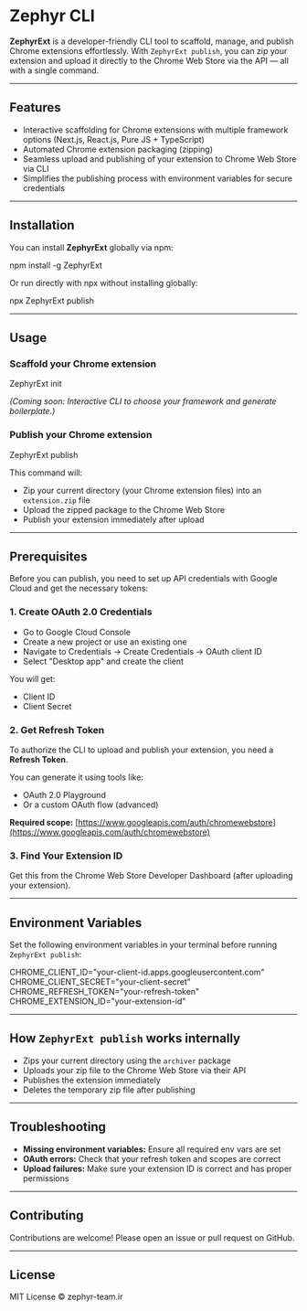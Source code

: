 # Zephyr CLI

**ZephyrExt** is a developer-friendly CLI tool to scaffold, manage, and publish Chrome extensions effortlessly. With `ZephyrExt publish`, you can zip your extension and upload it directly to the Chrome Web Store via the API — all with a single command.

---

## Features

- Interactive scaffolding for Chrome extensions with multiple framework options (Next.js, React.js, Pure JS + TypeScript)
- Automated Chrome extension packaging (zipping)
- Seamless upload and publishing of your extension to Chrome Web Store via CLI
- Simplifies the publishing process with environment variables for secure credentials

---

## Installation

You can install **ZephyrExt** globally via npm:

npm install -g ZephyrExt

Or run directly with npx without installing globally:

npx ZephyrExt publish

---

## Usage

### Scaffold your Chrome extension

ZephyrExt init

_(Coming soon: Interactive CLI to choose your framework and generate boilerplate.)_

### Publish your Chrome extension

ZephyrExt publish

This command will:

- Zip your current directory (your Chrome extension files) into an `extension.zip` file
- Upload the zipped package to the Chrome Web Store
- Publish your extension immediately after upload

---

## Prerequisites

Before you can publish, you need to set up API credentials with Google Cloud and get the necessary tokens:

### 1. Create OAuth 2.0 Credentials

- Go to Google Cloud Console
- Create a new project or use an existing one
- Navigate to Credentials → Create Credentials → OAuth client ID
- Select "Desktop app" and create the client

You will get:

- Client ID
- Client Secret

### 2. Get Refresh Token

To authorize the CLI to upload and publish your extension, you need a **Refresh Token**.

You can generate it using tools like:

- OAuth 2.0 Playground
- Or a custom OAuth flow (advanced)

**Required scope:**
[https://www.googleapis.com/auth/chromewebstore](https://www.googleapis.com/auth/chromewebstore)

### 3. Find Your Extension ID

Get this from the Chrome Web Store Developer Dashboard (after uploading your extension).

---

## Environment Variables

Set the following environment variables in your terminal before running `ZephyrExt publish`:

CHROME_CLIENT_ID="your-client-id.apps.googleusercontent.com"
CHROME_CLIENT_SECRET="your-client-secret"
CHROME_REFRESH_TOKEN="your-refresh-token"
CHROME_EXTENSION_ID="your-extension-id"

---

## How `ZephyrExt publish` works internally

- Zips your current directory using the `archiver` package
- Uploads your zip file to the Chrome Web Store via their API
- Publishes the extension immediately
- Deletes the temporary zip file after publishing

---

## Troubleshooting

- **Missing environment variables:** Ensure all required env vars are set
- **OAuth errors:** Check that your refresh token and scopes are correct
- **Upload failures:** Make sure your extension ID is correct and has proper permissions

---

## Contributing

Contributions are welcome! Please open an issue or pull request on GitHub.

---

## License

MIT License © zephyr-team.ir
